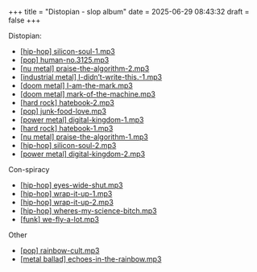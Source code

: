 +++
title = "Distopian - slop album"
date = 2025-06-29 08:43:32
draft = false
+++

Distopian:

 - [\[hip-hop\] silicon-soul-1.mp3](/data/music/%5Bhip-hop%5D%20silicon-soul-1.mp3)  
 - [\[pop\] human-no.3125.mp3](/data/music/%5Bpop%5D%20human-no.3125.mp3)  
 - [\[nu metal\] praise-the-algorithm-2.mp3](/data/music/%5Bnu%20metal%5D%20praise-the-algorithm-2.mp3)  
 - [\[industrial metal\] I-didn’t-write-this.-1.mp3](/data/music/%5Bindustrial%20metal%5D%20I-didn%E2%80%99t-write-this.-1.mp3)  
 - [\[doom metal\] I-am-the-mark.mp3](/data/music/%5Bdoom%20metal%5D%20I-am-the-mark.mp3)
 - [\[doom metal\] mark-of-the-machine.mp3](/data/music/%5Bdoom%20metal%5D%20mark-of-the-machine.mp3)
 - [\[hard rock\] hatebook-2.mp3](/data/music/%5Bhard%20rock%5D%20hatebook-2.mp3)  
 - [\[pop\] junk-food-love.mp3](/data/music/%5Bpop%5D%20junk-food-love.mp3)
 - [\[power metal\] digital-kingdom-1.mp3](/data/music/%5Bpower%20metal%5D%20digital-kingdom-1.mp3)  
 - [\[hard rock\] hatebook-1.mp3](/data/music/%5Bhard%20rock%5D%20hatebook-1.mp3)  
 - [\[nu metal\] praise-the-algorithm-1.mp3](/data/music/%5Bnu%20metal%5D%20praise-the-algorithm-1.mp3)  
 - [\[hip-hop\] silicon-soul-2.mp3](/data/music/%5Bhip-hop%5D%20silicon-soul-2.mp3)  
 - [\[power metal\] digital-kingdom-2.mp3](/data/music/%5Bpower%20metal%5D%20digital-kingdom-2.mp3)

Con-spiracy

 - [\[hip-hop\] eyes-wide-shut.mp3](/data/music/%5Bhip-hop%5D%20eyes-wide-shut.mp3)  
 - [\[hip-hop\] wrap-it-up-1.mp3](/data/music/%5Bhip-hop%5D%20wrap-it-up-1.mp3)  
 - [\[hip-hop\] wrap-it-up-2.mp3](/data/music/%5Bhip-hop%5D%20wrap-it-up-2.mp3)  
 - [\[hip-hop\] wheres-my-science-bitch.mp3](/data/music/%5Bhip-hop%5D%20wheres-my-science-bitch.mp3)  
 - [\[funk\] we-fly-a-lot.mp3](/data/music/%5Bfunk%5D%20we-fly-a-lot.mp3)  

Other

 - [\[pop\] rainbow-cult.mp3](/data/music/%5Bpop%5D%20rainbow-cult.mp3)  
 - [\[metal ballad\] echoes-in-the-rainbow.mp3](/data/music/%5Bmetal%20ballad%5D%20echoes-in-the-rainbow.mp3)
